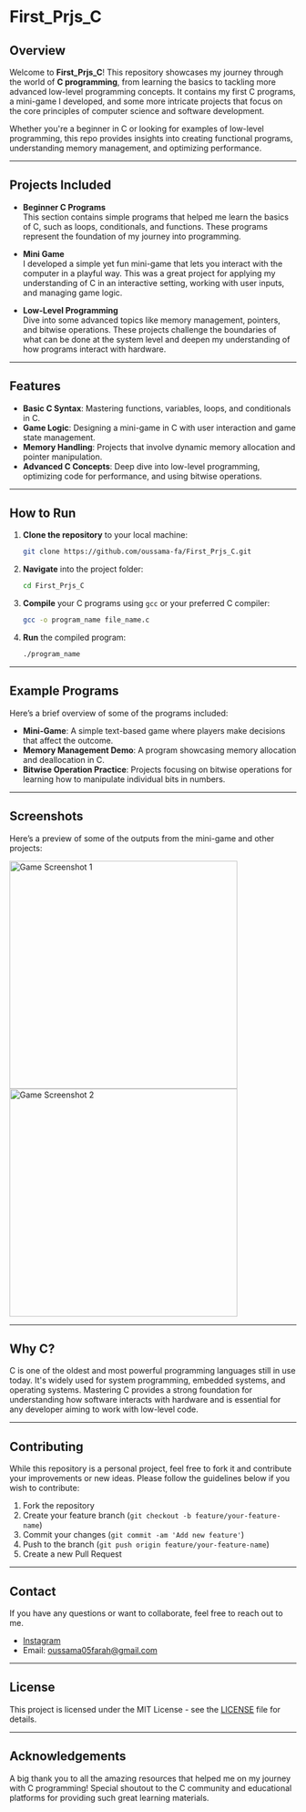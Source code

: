 # First_Prjs_C

## Overview

Welcome to **First_Prjs_C**! This repository showcases my journey through the world of **C programming**, from learning the basics to tackling more advanced low-level programming concepts. It contains my first C programs, a mini-game I developed, and some more intricate projects that focus on the core principles of computer science and software development.

Whether you're a beginner in C or looking for examples of low-level programming, this repo provides insights into creating functional programs, understanding memory management, and optimizing performance.

---

## Projects Included

- **Beginner C Programs**  
  This section contains simple programs that helped me learn the basics of C, such as loops, conditionals, and functions. These programs represent the foundation of my journey into programming.

- **Mini Game**  
  I developed a simple yet fun mini-game that lets you interact with the computer in a playful way. This was a great project for applying my understanding of C in an interactive setting, working with user inputs, and managing game logic.

- **Low-Level Programming**  
  Dive into some advanced topics like memory management, pointers, and bitwise operations. These projects challenge the boundaries of what can be done at the system level and deepen my understanding of how programs interact with hardware.

---

## Features

- **Basic C Syntax**: Mastering functions, variables, loops, and conditionals in C.
- **Game Logic**: Designing a mini-game in C with user interaction and game state management.
- **Memory Handling**: Projects that involve dynamic memory allocation and pointer manipulation.
- **Advanced C Concepts**: Deep dive into low-level programming, optimizing code for performance, and using bitwise operations.
  
---

## How to Run

1. **Clone the repository** to your local machine:
    ```bash
    git clone https://github.com/oussama-fa/First_Prjs_C.git
    ```
2. **Navigate** into the project folder:
    ```bash
    cd First_Prjs_C
    ```
3. **Compile** your C programs using `gcc` or your preferred C compiler:
    ```bash
    gcc -o program_name file_name.c
    ```
4. **Run** the compiled program:
    ```bash
    ./program_name
    ```

---

## Example Programs

Here’s a brief overview of some of the programs included:

- **Mini-Game**: A simple text-based game where players make decisions that affect the outcome.
- **Memory Management Demo**: A program showcasing memory allocation and deallocation in C.
- **Bitwise Operation Practice**: Projects focusing on bitwise operations for learning how to manipulate individual bits in numbers.

---

## Screenshots

Here’s a preview of some of the outputs from the mini-game and other projects:

<img src="screenshot1.png" alt="Game Screenshot 1" width="400"/>
<img src="screenshot2.png" alt="Game Screenshot 2" width="400"/>

---

## Why C?

C is one of the oldest and most powerful programming languages still in use today. It's widely used for system programming, embedded systems, and operating systems. Mastering C provides a strong foundation for understanding how software interacts with hardware and is essential for any developer aiming to work with low-level code.

---

## Contributing

While this repository is a personal project, feel free to fork it and contribute your improvements or new ideas. Please follow the guidelines below if you wish to contribute:

1. Fork the repository
2. Create your feature branch (`git checkout -b feature/your-feature-name`)
3. Commit your changes (`git commit -am 'Add new feature'`)
4. Push to the branch (`git push origin feature/your-feature-name`)
5. Create a new Pull Request

---

## Contact

If you have any questions or want to collaborate, feel free to reach out to me.

- [Instagram](https://www.instagram.com/oussama._.farah/)
- Email: oussama05farah@gmail.com

---

## License

This project is licensed under the MIT License - see the [LICENSE](LICENSE) file for details.

---

## Acknowledgements

A big thank you to all the amazing resources that helped me on my journey with C programming! Special shoutout to the C community and educational platforms for providing such great learning materials.

